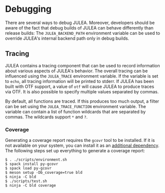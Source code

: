 # Debugging

There are several ways to debug JULEA.
Moreover, developers should be aware of the fact that debug builds of JULEA can behave differently than release builds:
The `JULEA_BACKEND_PATH` environment variable can be used to override JULEA's internal backend path only in debug builds.

## Tracing

JULEA contains a tracing component that can be used to record information about various aspects of JULEA's behavior.
The overall tracing can be influenced using the `JULEA_TRACE` environment variable.
If the variable is set to `echo`, all tracing information will be printed to stderr.
If JULEA has been built with OTF support, a value of `otf` will cause JULEA to produce traces via OTF.
It is also possible to specify multiple values separated by commas.

By default, all functions are traced.
If this produces too much output, a filter can be set using the `JULEA_TRACE_FUNCTION` environment variable.
The variable can contain a list of function wildcards that are separated by commas.
The wildcards support `*` and `?`.

### Coverage

Generating a coverage report requires the `gcovr` tool to be installed.
If it is not available on your system, you can install it as an [additional dependency](dependencies.md#additional-dependencies).
The following steps set up everything to generate a coverage report:

```console
$ . ./scripts/environment.sh
$ spack install py-gcovr
$ spack load py-gcovr
$ meson setup -Db_coverage=true bld
$ ninja -C bld
$ ./scripts/test.sh
$ ninja -C bld coverage
```
